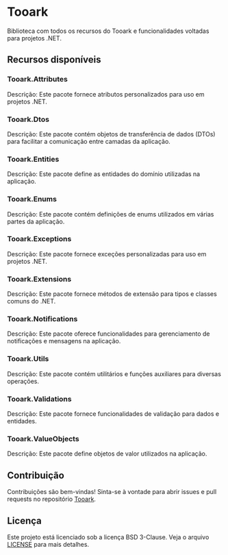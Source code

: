 # Tooark

Biblioteca com todos os recursos do Tooark e funcionalidades voltadas para projetos .NET.

## Recursos disponíveis

### Tooark.Attributes

Descrição: Este pacote fornece atributos personalizados para uso em projetos .NET.

### Tooark.Dtos

Descrição: Este pacote contém objetos de transferência de dados (DTOs) para facilitar a comunicação entre camadas da aplicação.

### Tooark.Entities

Descrição: Este pacote define as entidades do domínio utilizadas na aplicação.

### Tooark.Enums

Descrição: Este pacote contém definições de enums utilizados em várias partes da aplicação.

### Tooark.Exceptions

Descrição: Este pacote fornece exceções personalizadas para uso em projetos .NET.

### Tooark.Extensions

Descrição: Este pacote fornece métodos de extensão para tipos e classes comuns do .NET.

### Tooark.Notifications

Descrição: Este pacote oferece funcionalidades para gerenciamento de notificações e mensagens na aplicação.

### Tooark.Utils

Descrição: Este pacote contém utilitários e funções auxiliares para diversas operações.

### Tooark.Validations

Descrição: Este pacote fornece funcionalidades de validação para dados e entidades.

### Tooark.ValueObjects

Descrição: Este pacote define objetos de valor utilizados na aplicação.

## Contribuição

Contribuições são bem-vindas! Sinta-se à vontade para abrir issues e pull requests no repositório [Tooark](https://github.com/Tooark/tooark/issues).

## Licença

Este projeto está licenciado sob a licença BSD 3-Clause. Veja o arquivo [LICENSE](../LICENSE) para mais detalhes.
